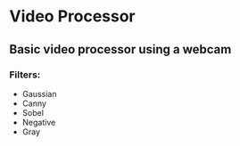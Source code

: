 # Video Processor
## Basic video processor using a webcam
### Filters:
- Gaussian
- Canny
- Sobel
- Negative
- Gray
